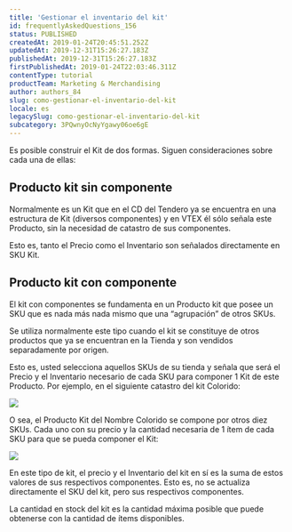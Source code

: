 ```yaml
---
title: 'Gestionar el inventario del kit'
id: frequentlyAskedQuestions_156
status: PUBLISHED
createdAt: 2019-01-24T20:45:51.252Z
updatedAt: 2019-12-31T15:26:27.183Z
publishedAt: 2019-12-31T15:26:27.183Z
firstPublishedAt: 2019-01-24T22:03:46.311Z
contentType: tutorial
productTeam: Marketing & Merchandising
author: authors_84
slug: como-gestionar-el-inventario-del-kit
locale: es
legacySlug: como-gestionar-el-inventario-del-kit
subcategory: 3PQwnyOcNyYgawy06oe6gE
---
```


Es posible construir el Kit de dos formas. Siguen consideraciones sobre cada una de ellas:

## Producto kit sin componente

Normalmente es un Kit que en el CD del Tendero ya se encuentra en una estructura de Kit (diversos componentes) y en VTEX él sólo señala este Producto, sin la necesidad de catastro de sus componentes.

Esto es, tanto el Precio como el Inventario son señalados directamente en SKU Kit.

## Producto kit con componente

El kit con componentes se fundamenta en un Producto kit que posee un SKU que es nada más nada mismo que una “agrupación” de otros SKUs.

Se utiliza normalmente este tipo cuando el kit se constituye de otros productos que ya se encuentran en la Tienda y son vendidos separadamente por origen.

Esto es, usted selecciona aquellos SKUs de su tienda y señala que será el Precio y el Inventario necesario de cada SKU para componer 1 Kit de este Producto. Por ejemplo, en el siguiente catastro del kit Colorido:

![](//images.contentful.com/alneenqid6w5/42WZMhNkPSaq2mCkQSQI0G/4c411361196ea8d24a8a1a08aabfa783/kit.png)

O sea, el Producto Kit del Nombre Colorido se compone por otros diez SKUs. Cada uno con su precio y la cantidad necesaria de 1 ítem de cada SKU para que se pueda componer el Kit:

![](//images.contentful.com/alneenqid6w5/2zwcLWeIX2kwsiQ0GCYm6G/b11fa6ded4ffb56faed9bc0158e980ae/kitcolorido.png)

En este tipo de kit, el precio y el Inventario del kit en sí es la suma de estos valores de sus respectivos componentes. Esto es, no se actualiza directamente el SKU del kit, pero sus respectivos componentes.

La cantidad en stock del kit es la cantidad máxima posible que puede obtenerse con la cantidad de ítems disponibles.
